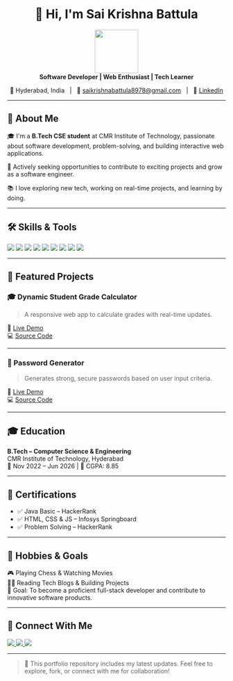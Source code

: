 <h1 align="center">👋 Hi, I'm Sai Krishna Battula</h1>
<p align="center">
  <img src="https://media.giphy.com/media/qgQUggAC3Pfv687qPC/giphy.gif" width="100px"><br>
  <strong>Software Developer | Web Enthusiast | Tech Learner</strong>
</p>

<p align="center">
  📍 Hyderabad, India &nbsp; | &nbsp;
  📧 <a href="mailto:saikrishnabattula8978@gmail.com">saikrishnabattula8978@gmail.com</a> &nbsp; | &nbsp;
  🔗 <a href="https://linkedin.com/in/saikrishnabattula">LinkedIn</a>
</p>

---

## 🚀 About Me

🎓 I'm a **B.Tech CSE student** at CMR Institute of Technology, passionate about software development, problem-solving, and building interactive web applications.

💼 Actively seeking opportunities to contribute to exciting projects and grow as a software engineer.

📚 I love exploring new tech, working on real-time projects, and learning by doing.

---

## 🛠️ Skills & Tools

<p>
  <img src="https://img.shields.io/badge/Java-%23007396?style=for-the-badge&logo=java&logoColor=white"/>
  <img src="https://img.shields.io/badge/Python-%2314354C?style=for-the-badge&logo=python&logoColor=white"/>
  <img src="https://img.shields.io/badge/C++-%2300599C?style=for-the-badge&logo=c%2B%2B&logoColor=white"/>
  <img src="https://img.shields.io/badge/HTML5-%23E34F26?style=for-the-badge&logo=html5&logoColor=white"/>
  <img src="https://img.shields.io/badge/CSS3-%231572B6?style=for-the-badge&logo=css3&logoColor=white"/>
  <img src="https://img.shields.io/badge/JavaScript-%23F7DF1E?style=for-the-badge&logo=javascript&logoColor=black"/>
  <img src="https://img.shields.io/badge/React-%2361DAFB?style=for-the-badge&logo=react&logoColor=black"/>
  <img src="https://img.shields.io/badge/SQL-%2300f?style=for-the-badge&logo=sqlite&logoColor=white"/>
  <img src="https://img.shields.io/badge/Git-%23F05032?style=for-the-badge&logo=git&logoColor=white"/>
</p>

---

## 📂 Featured Projects

### 🎓 Dynamic Student Grade Calculator
> A responsive web app to calculate grades with real-time updates.

🔗 [Live Demo](https://krishna-8978.github.io/Dynamic-Student-Grade-Calculator/)  
💻 [Source Code](https://github.com/krishna-8978/Dynamic-Student-Grade-Calculator)

---

### 🔐 Password Generator
> Generates strong, secure passwords based on user input criteria.

🔗 [Live Demo](https://krishna-8978.github.io/Password-Generator/)  
💻 [Source Code](https://github.com/krishna-8978/Password-Generator)

---

## 🎓 Education

**B.Tech – Computer Science & Engineering**  
CMR Institute of Technology, Hyderabad  
📅 Nov 2022 – Jun 2026 | 🎯 CGPA: 8.85

---

## 📜 Certifications
- ✅ Java Basic – HackerRank  
- ✅ HTML, CSS & JS – Infosys Springboard  
- ✅ Problem Solving – HackerRank  

---

## 🧠 Hobbies & Goals

🎮 Playing Chess & Watching Movies  
🧑‍💻 Reading Tech Blogs & Building Projects  
🚀 Goal: To become a proficient full-stack developer and contribute to innovative software products.

---

## 🔗 Connect With Me

<p align="left">
  <a href="https://www.linkedin.com/in/saikrishnabattula">
    <img src="https://img.shields.io/badge/LinkedIn-blue?style=for-the-badge&logo=linkedin"/>
  </a>
  <a href="mailto:saikrishnabattula8978@gmail.com">
    <img src="https://img.shields.io/badge/Gmail-red?style=for-the-badge&logo=gmail&logoColor=white"/>
  </a>
  <a href="https://github.com/krishna-8978">
    <img src="https://img.shields.io/badge/GitHub-black?style=for-the-badge&logo=github"/>
  </a>
</p>

---

> 👀 This portfolio repository includes my latest updates. Feel free to explore, fork, or connect with me for collaboration!
